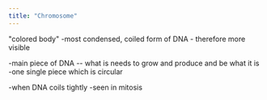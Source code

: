 ```yaml
---
title: "Chromosome"
---
```

&quot;colored body&quot; 
-most condensed, coiled form of DNA - therefore more visible

-main piece of DNA -- what is needs to grow and produce and be what it is
-one single piece which is circular

-when DNA coils tightly 
-seen in mitosis

